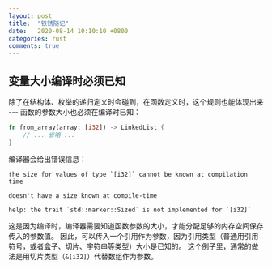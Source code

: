 ```yaml
---
layout: post
title:  "铁锈随记"
date:   2020-08-14 10:10:10 +0800
categories: rust
comments: true
---
```


## 变量大小编译时必须已知

除了在结构体、枚举的递归定义时会碰到，在函数定义时，这个规则也能体现出来 --- 函数的参数大小也必须在编译时已知：
```rust
fn from_array(array: [i32]) -> LinkedList {
    // ... 省略 ...
}
```
编译器会给出错误信息：
```
the size for values of type `[i32]` cannot be known at compilation time

doesn't have a size known at compile-time

help: the trait `std::marker::Sized` is not implemented for `[i32]`
```

这是因为编译时，编译器需要知道函数参数的大小，才能分配足够的内存空间保存传入的参数值。
因此，可以传入一个引用作为参数，因为引用类型（普通用引用符号，或者盒子、切片、字符串等类型）大小是已知的。
这个例子里，通常的做法是用切片类型（`&[i32]`）代替数组作为参数。
